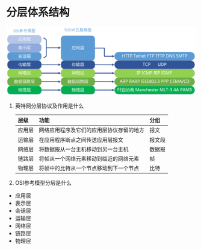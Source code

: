 # 分层体系结构

![协议层次](image/协议层次.png)

1. 英特网分层协议及作用是什么

    层级|功能|分组
    -|-|-
    应用层|网络应用程序及它们的应用层协议存留的地方|报文
    运输层|在应用程序断点之间传送应用层报文|报文段
    网络层|将数据报从一台主机移动到另一台主机|数据报
    链路层|将帧从一个网络元素移动到临近的网络元素|帧
    物理层|将帧中的比特从一个节点移动到下一个节点|比特

2. OSI参考模型分层是什么

- 应用层
- 表示层
- 会话层
- 运输层
- 网络层
- 链路层
- 物理层
